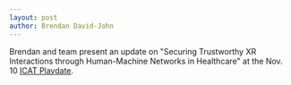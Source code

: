 ```yaml
---
layout: post
author: Brendan David-John
---
```


Brendan and team present an update on "Securing Trustworthy XR Interactions through Human-Machine Networks in Healthcare" at the Nov. 10 [ICAT Playdate](https://icat.vt.edu/events/2023/11/icat-playdate---securing-trustworthy-xr-interactions-through-hum.html).